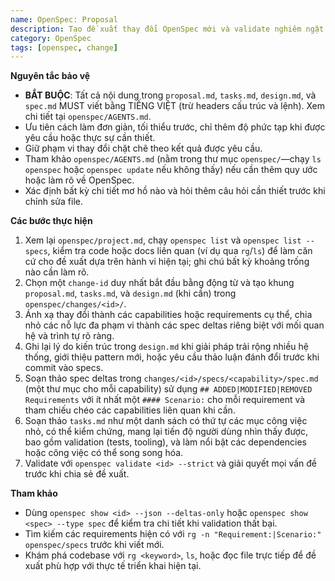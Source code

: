 ```yaml
---
name: OpenSpec: Proposal
description: Tạo đề xuất thay đổi OpenSpec mới và validate nghiêm ngặt.
category: OpenSpec
tags: [openspec, change]
---
```

<!-- OPENSPEC:START -->
**Nguyên tắc bảo vệ**
- **BẮT BUỘC**: Tất cả nội dung trong `proposal.md`, `tasks.md`, `design.md`, và `spec.md` MUST viết bằng TIẾNG VIỆT (trừ headers cấu trúc và lệnh). Xem chi tiết tại `openspec/AGENTS.md`.
- Ưu tiên cách làm đơn giản, tối thiểu trước, chỉ thêm độ phức tạp khi được yêu cầu hoặc thực sự cần thiết.
- Giữ phạm vi thay đổi chặt chẽ theo kết quả được yêu cầu.
- Tham khảo `openspec/AGENTS.md` (nằm trong thư mục `openspec/`—chạy `ls openspec` hoặc `openspec update` nếu không thấy) nếu cần thêm quy ước hoặc làm rõ về OpenSpec.
- Xác định bất kỳ chi tiết mơ hồ nào và hỏi thêm câu hỏi cần thiết trước khi chỉnh sửa file.

**Các bước thực hiện**
1. Xem lại `openspec/project.md`, chạy `openspec list` và `openspec list --specs`, kiểm tra code hoặc docs liên quan (ví dụ qua `rg`/`ls`) để làm căn cứ cho đề xuất dựa trên hành vi hiện tại; ghi chú bất kỳ khoảng trống nào cần làm rõ.
2. Chọn một `change-id` duy nhất bắt đầu bằng động từ và tạo khung `proposal.md`, `tasks.md`, và `design.md` (khi cần) trong `openspec/changes/<id>/`.
3. Ánh xạ thay đổi thành các capabilities hoặc requirements cụ thể, chia nhỏ các nỗ lực đa phạm vi thành các spec deltas riêng biệt với mối quan hệ và trình tự rõ ràng.
4. Ghi lại lý do kiến trúc trong `design.md` khi giải pháp trải rộng nhiều hệ thống, giới thiệu pattern mới, hoặc yêu cầu thảo luận đánh đổi trước khi commit vào specs.
5. Soạn thảo spec deltas trong `changes/<id>/specs/<capability>/spec.md` (một thư mục cho mỗi capability) sử dụng `## ADDED|MODIFIED|REMOVED Requirements` với ít nhất một `#### Scenario:` cho mỗi requirement và tham chiếu chéo các capabilities liên quan khi cần.
6. Soạn thảo `tasks.md` như một danh sách có thứ tự các mục công việc nhỏ, có thể kiểm chứng, mang lại tiến độ người dùng nhìn thấy được, bao gồm validation (tests, tooling), và làm nổi bật các dependencies hoặc công việc có thể song song hóa.
7. Validate với `openspec validate <id> --strict` và giải quyết mọi vấn đề trước khi chia sẻ đề xuất.

**Tham khảo**
- Dùng `openspec show <id> --json --deltas-only` hoặc `openspec show <spec> --type spec` để kiểm tra chi tiết khi validation thất bại.
- Tìm kiếm các requirements hiện có với `rg -n "Requirement:|Scenario:" openspec/specs` trước khi viết mới.
- Khám phá codebase với `rg <keyword>`, `ls`, hoặc đọc file trực tiếp để đề xuất phù hợp với thực tế triển khai hiện tại.
<!-- OPENSPEC:END -->
